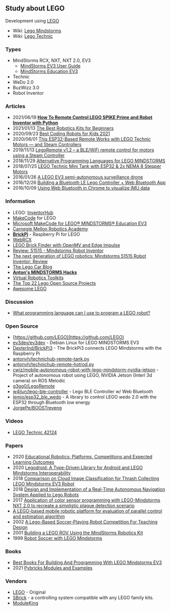 ##  Study about LEGO
Development using [LEGO](https://www.lego.com/)
- Wiki: [Lego Mindstorms](https://en.wikipedia.org/wiki/Lego_Mindstorms)
- Wiki: [Lego Technic](https://en.wikipedia.org/wiki/Lego_Technic)


### Types
- MindStorms RCX, NXT, NXT 2.0, EV3
    - [MindStorms EV3 User Guide](https://www.lego.com/cdn/cs/set/assets/bltbef4d6ce0f40363c/LMSUser_Guide_LEGO_MINDSTORMS_EV3_11_Tablet_ENUS.pdf)
    - [MindStorms Education EV3](https://le-www-live-s.legocdn.com/sc/media/files/user-guides/ev3/ev3_user_guide_us-ab5d4fc71211c1edc77a7362bab2d88a.pdf?la=en-us)
- Technic
- WeDo 2.0
- BuzWizz 3.0
- Robot Inventor


### Articles
- 2021/06/19 [**How To Remote Control LEGO SPIKE Prime and Robot Inventor with Python**](https://antonsmindstorms.com/2021/06/19/how-to-remote-control-lego-spike-prime-and-robot-inventor-with-python/?fbclid=IwAR1SSq4nC5K1vmOlUYrtYj-DQoX-GyjQyLBn5qYW8UOM69RosnR75PlZ_ZY)
- 2021/01/13 [The Best Robotics Kits for Beginners](https://www.nytimes.com/wirecutter/reviews/best-robotics-kits-for-beginners/)
- 2020/09/23 [Best Coding Robots for Kids 2021](https://www.androidcentral.com/best-coding-robots-kids)
- 2020/06/01 [This ESP32-Based Remote Works with LEGO Technic Motors — and Steam Controllers](https://www.hackster.io/news/this-esp32-based-remote-works-with-lego-technic-motors-and-steam-controllers-16988dd19f83)
- 2019/11/13 [LegoRemote v1.2 – a BLE/WiFi remote control for motors using a Steam Controller](https://www.g3gg0.de/wordpress/programming/legoremote/)
- 2018/11/29 [Alternative Programming Languages for LEGO MINDSTORMS](http://www.legoengineering.com/alternative-programming-languages/)
- 2018/07/25 [LEGO Technic Mini Tank with ESP32 & 2x NEMA 8 Stepper Motors](https://blog.adafruit.com/2018/07/25/lego-technic-mini-tank-with-esp32-2x-nema-8-stepper-motors-lego-technic-minifig-minitank/)
- 2016/01/26 [A LEGO EV3 semi-autonomous surveillance drone](https://www.linkedin.com/pulse/lego-ev3-semi-autonomous-surveillance-drone-damousis-m-eng-ph-d-)
- 2016/12/26 [Building a Bluetooth LE Lego Controller + Web Bluetooth App](https://medium.com/@monkeytypewritr/building-a-bluetooth-le-lego-controller-web-bluetooth-app-754a9993d511)
- 2016/10/09 [Using Web Bluetooth in Chrome to visualize IMU data](https://medium.com/@monkeytypewritr/web-bluetooth-arduino-101-e8bffefb7068)


### Information
- LEGO: [InventorHub](https://lego.github.io/MINDSTORMS-Robot-Inventor-hub-API/)
- [MakeCode](https://makecode.mindstorms.com/) for LEGO
- [Microsoft MakeCode for LEGO® MINDSTORMS® Education EV3](https://makecode.com/blog/lego/05-15-2018)
- [Carnegie Mellon Robotics Academy](https://www.cmu.edu/roboticsacademy/roboticscurriculum/)
- [**BrickPi**](https://www.dexterindustries.com/brickpi/) - Raspberry Pi for LEGO
- [WebRCX](http://www.sckans.edu/~sireland/lego/webrcx/)
- [LEGO Brick Finder with OpenMV and Edge Impulse](https://www.digikey.com/en/maker/projects/lego-brick-finder-with-openmv-and-edge-impulse/1411a4242d884158ae8f656d5b9b0d53)
- [Review: 51515 - Mindstorms Robot Inventor](https://rebrickable.com/blog/315/review-51515-mindstorms-robot-inventor/)
- [The next generation of LEGO robotics: Mindstorms 51515 Robot Inventor: Review](https://www.brothers-brick.com/2020/10/10/the-next-generation-of-lego-robotics-mindstorms-51515-robot-inventor-review/)
- [The Lego Car Blog](https://thelegocarblog.com/)
- [**Anton's MINDSTORMS Hacks**](https://antonsmindstorms.com/)
- [Virtual Robotics Toolkits](https://www.virtualroboticstoolkit.com/)
- [The Top 22 Lego Open Source Projects](https://awesomeopensource.com/projects/lego)
- [Awesome LEGO](https://awesomeopensource.com/project/ad-si/awesome-lego)


### Discussion
- [What programming language can I use to program a LEGO robot?](https://www.quora.com/What-programming-language-can-I-use-to-program-a-LEGO-robot)


### Open Source
- [https://github.com/LEGO](https://github.com/LEGO) 
- [ev3dev/ev3dev](https://github.com/ev3dev/ev3dev) - Debian Linux for LEGO MINDSTORMS EV3
- [DexterInd/BrickPi3](https://github.com/DexterInd/BrickPi3) - The BrickPi3 connects LEGO Mindstorms with the Raspberry Pi
- [antonvh/technichub-remote-tank.py](https://gist.github.com/antonvh/aca9e9a32aaebe337af3fb1a6f2712aa)
- [antonvh/technichub-remote-hotrod.py](https://gist.github.com/antonvh/88548d95e771043662f038de451e28f2)
- [cwiz/mobile-autonomous-robot-with-lego-mindstorm-nvidia-jetson](https://github.com/cwiz/mobile-autonomous-robot-with-lego-mindstorm-nvidia-jetson) - Project of autonomous robot using LEGO, NVIDIA Jetson (Interl 3d camera) on ROS Melodic
- [g3gg0/LegoRemote](https://github.com/g3gg0/LegoRemote)
- [w4ilun/lego-ble-controller](https://github.com/w4ilun/lego-ble-controller) - Lego BLE Controller w/ Web Bluetooth
- [lemio/esp32_ble_wedo](https://github.com/lemio/esp32_ble_wedo) - A library to control LEGO wedo 2.0 with the ESP32 through Bluetooth low energy
- [JorgePe/BOOSTreveng](https://github.com/JorgePe/BOOSTreveng)


### Videos
- [LEGO Technic 42124](https://www.youtube.com/results?search_query=LEGO+Technic+42124)


### Papers
- 2020 [Educational Robotics: Platforms, Competitions and Expected Learning Outcomes](https://ieeexplore.ieee.org/stamp/stamp.jsp?arnumber=9281039)
- 2020 [Legodroid: A Type-Driven Library for Android and LEGO Mindstorms Interoperability](https://www.ncbi.nlm.nih.gov/pmc/articles/PMC7181153/)
- 2018 [Comparison on Cloud Image Classification for Thrash Collecting LEGO Mindstorms EV3 Robot](https://core.ac.uk/download/pdf/229280513.pdf)
- 2018 [Design and Implementation of a Real-Time Autonomous Navigation System Applied to Lego Robots](https://folk.ntnu.no/skoge/prost/proceedings/PID-2018/0134.PDF)
- 2017 [Application of color sensor programming with LEGO-Mindstorms NXT 2.0 to recreate a simplistic plague detection scenario](https://revistas.utp.edu.co/index.php/revistaciencia/article/view/15101/10621)
- [A LEGO-based mobile robotic platform for evaluation of parallel control and estimation algorithm](http://uu.diva-portal.org/smash/get/diva2:476433/FULLTEXT01.pdf)
- 2002 [A Lego-Based Soccer-Playing Robot Competition For Teaching Design](https://peer.asee.org/a-lego-soccer-playing-robot-competition-for-teaching-design.pdf)
- 2001 [Building a LEGO ROV Using the MindStorms Robotics Kit](http://www3.mbari.org/archive/education/internship/01interns/01papers/winter.pdf)
- 1999 [Robot Soccer with LEGO Mindstorms](https://link.springer.com/content/pdf/10.1007%2F3-540-48422-1_11.pdf)


### Books
- [Best Books For Building And Programming With LEGO Mindstorms EV3](https://growingupbilingual.com/best-books-building-programming-lego-mindorstoms-ev3/)
- 2021 [Pybricks Modules and Examples](https://docs.pybricks.com/_/downloads/en/latest/pdf/)


### Vendors
- [LEGO](https://www.lego.com/) - Original
- [SBrick](https://sbrick.com/) - a controlling system compatible with any LEGO family kits.
- [ModuleKing](https://mouldkingblock.com/) 

